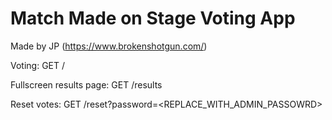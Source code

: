 # Match Made on Stage Voting App

Made by JP (https://www.brokenshotgun.com/)

Voting:
GET /

Fullscreen results page:
GET /results

Reset votes:
GET /reset?password=<REPLACE_WITH_ADMIN_PASSOWRD>
